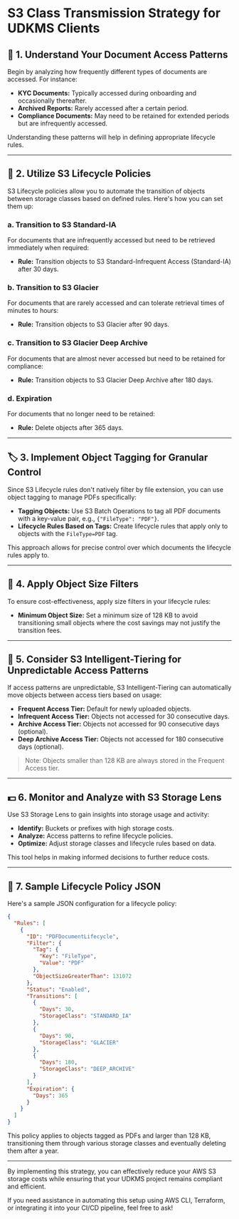# S3 Class Transmission Strategy for UDKMS Clients

## 📁 1. Understand Your Document Access Patterns
Begin by analyzing how frequently different types of documents are accessed. For instance:

- **KYC Documents:** Typically accessed during onboarding and occasionally thereafter.
- **Archived Reports:** Rarely accessed after a certain period.
- **Compliance Documents:** May need to be retained for extended periods but are infrequently accessed.

Understanding these patterns will help in defining appropriate lifecycle rules.

---

## 🧰 2. Utilize S3 Lifecycle Policies
S3 Lifecycle policies allow you to automate the transition of objects between storage classes based on defined rules. Here's how you can set them up:

### a. Transition to S3 Standard-IA
For documents that are infrequently accessed but need to be retrieved immediately when required:

- **Rule:** Transition objects to S3 Standard-Infrequent Access (Standard-IA) after 30 days.

### b. Transition to S3 Glacier
For documents that are rarely accessed and can tolerate retrieval times of minutes to hours:

- **Rule:** Transition objects to S3 Glacier after 90 days.

### c. Transition to S3 Glacier Deep Archive
For documents that are almost never accessed but need to be retained for compliance:

- **Rule:** Transition objects to S3 Glacier Deep Archive after 180 days.

### d. Expiration
For documents that no longer need to be retained:

- **Rule:** Delete objects after 365 days.

---

## 🏷️ 3. Implement Object Tagging for Granular Control
Since S3 Lifecycle rules don't natively filter by file extension, you can use object tagging to manage PDFs specifically:

- **Tagging Objects:** Use S3 Batch Operations to tag all PDF documents with a key-value pair, e.g., `{"FileType": "PDF"}`.
- **Lifecycle Rules Based on Tags:** Create lifecycle rules that apply only to objects with the `FileType=PDF` tag.

This approach allows for precise control over which documents the lifecycle rules apply to.

---

## 📏 4. Apply Object Size Filters
To ensure cost-effectiveness, apply size filters in your lifecycle rules:

- **Minimum Object Size:** Set a minimum size of 128 KB to avoid transitioning small objects where the cost savings may not justify the transition fees.

---

## 🧠 5. Consider S3 Intelligent-Tiering for Unpredictable Access Patterns
If access patterns are unpredictable, S3 Intelligent-Tiering can automatically move objects between access tiers based on usage:

- **Frequent Access Tier:** Default for newly uploaded objects.
- **Infrequent Access Tier:** Objects not accessed for 30 consecutive days.
- **Archive Access Tier:** Objects not accessed for 90 consecutive days (optional).
- **Deep Archive Access Tier:** Objects not accessed for 180 consecutive days (optional).

> Note: Objects smaller than 128 KB are always stored in the Frequent Access tier.

---

## 💵 6. Monitor and Analyze with S3 Storage Lens
Use S3 Storage Lens to gain insights into storage usage and activity:

- **Identify:** Buckets or prefixes with high storage costs.
- **Analyze:** Access patterns to refine lifecycle policies.
- **Optimize:** Adjust storage classes and lifecycle rules based on data.

This tool helps in making informed decisions to further reduce costs.

---

## 📝 7. Sample Lifecycle Policy JSON
Here's a sample JSON configuration for a lifecycle policy:

```json
{
  "Rules": [
    {
      "ID": "PDFDocumentLifecycle",
      "Filter": {
        "Tag": {
          "Key": "FileType",
          "Value": "PDF"
        },
        "ObjectSizeGreaterThan": 131072
      },
      "Status": "Enabled",
      "Transitions": [
        {
          "Days": 30,
          "StorageClass": "STANDARD_IA"
        },
        {
          "Days": 90,
          "StorageClass": "GLACIER"
        },
        {
          "Days": 180,
          "StorageClass": "DEEP_ARCHIVE"
        }
      ],
      "Expiration": {
        "Days": 365
      }
    }
  ]
}
```

This policy applies to objects tagged as PDFs and larger than 128 KB, transitioning them through various storage classes and eventually deleting them after a year.

---

By implementing this strategy, you can effectively reduce your AWS S3 storage costs while ensuring that your UDKMS project remains compliant and efficient.

If you need assistance in automating this setup using AWS CLI, Terraform, or integrating it into your CI/CD pipeline, feel free to ask!
